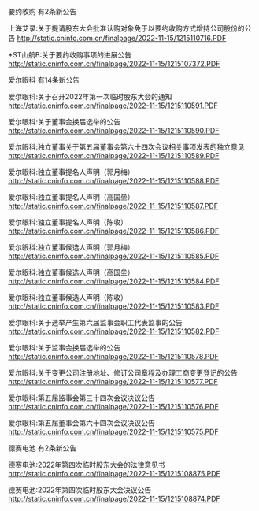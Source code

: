 要约收购 有2条新公告 

上海艾录:关于提请股东大会批准认购对象免于以要约收购方式增持公司股份的公告 http://static.cninfo.com.cn/finalpage/2022-11-15/1215110716.PDF 

*ST山航B:关于要约收购事项的进展公告 http://static.cninfo.com.cn/finalpage/2022-11-15/1215107372.PDF 

爱尔眼科 有14条新公告 

爱尔眼科:关于召开2022年第一次临时股东大会的通知 http://static.cninfo.com.cn/finalpage/2022-11-15/1215110591.PDF 

爱尔眼科:关于董事会换届选举的公告 http://static.cninfo.com.cn/finalpage/2022-11-15/1215110590.PDF 

爱尔眼科:独立董事关于第五届董事会第六十四次会议相关事项发表的独立意见 http://static.cninfo.com.cn/finalpage/2022-11-15/1215110589.PDF 

爱尔眼科:独立董事提名人声明（郭月梅） http://static.cninfo.com.cn/finalpage/2022-11-15/1215110588.PDF 

爱尔眼科:独立董事提名人声明（高国垒） http://static.cninfo.com.cn/finalpage/2022-11-15/1215110587.PDF 

爱尔眼科:独立董事提名人声明（陈收） http://static.cninfo.com.cn/finalpage/2022-11-15/1215110586.PDF 

爱尔眼科:独立董事候选人声明（郭月梅） http://static.cninfo.com.cn/finalpage/2022-11-15/1215110585.PDF 

爱尔眼科:独立董事候选人声明（高国垒） http://static.cninfo.com.cn/finalpage/2022-11-15/1215110584.PDF 

爱尔眼科:独立董事候选人声明（陈收） http://static.cninfo.com.cn/finalpage/2022-11-15/1215110583.PDF 

爱尔眼科:关于选举产生第六届监事会职工代表监事的公告 http://static.cninfo.com.cn/finalpage/2022-11-15/1215110582.PDF 

爱尔眼科:关于监事会换届选举的公告 http://static.cninfo.com.cn/finalpage/2022-11-15/1215110578.PDF 

爱尔眼科:关于变更公司注册地址、修订公司章程及办理工商变更登记的公告 http://static.cninfo.com.cn/finalpage/2022-11-15/1215110577.PDF 

爱尔眼科:第五届监事会第三十四次会议决议公告 http://static.cninfo.com.cn/finalpage/2022-11-15/1215110576.PDF 

爱尔眼科:第五届董事会第六十四次会议决议公告 http://static.cninfo.com.cn/finalpage/2022-11-15/1215110575.PDF 

德赛电池 有2条新公告 

德赛电池:2022年第四次临时股东大会的法律意见书 http://static.cninfo.com.cn/finalpage/2022-11-15/1215108875.PDF 

德赛电池:2022年第四次临时股东大会决议公告 http://static.cninfo.com.cn/finalpage/2022-11-15/1215108874.PDF 

